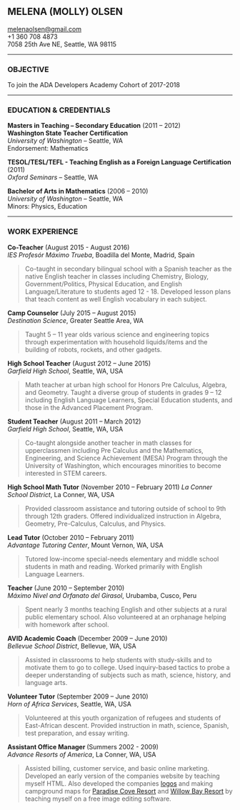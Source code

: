 ## MELENA (MOLLY) OLSEN  
<melenaolsen@gmail.com>  
+1 360 708 4873  
7058 25th Ave NE, Seattle, WA 98115  

___
### <b>OBJECTIVE</b>  
To join the ADA Developers Academy Cohort of 2017-2018

___
### <b>EDUCATION & CREDENTIALS</b>  

<b>Masters in Teaching – Secondary Education</b> (2011 – 2012)  
<b>Washington State Teacher Certification</b>  
*University of Washington* – Seattle, WA  
Endorsement: Mathematics 

<b>TESOL/TESL/TEFL - Teaching English as a Foreign Language Certification</b> (2011)  
*Oxford Seminars* – Seattle, WA  

<b>Bachelor of Arts in Mathematics</b> (2006 – 2010)  
*University of Washington* – Seattle, WA  
Minors: Physics, Education  

________________________________________
### <b>WORK EXPERIENCE</b>

<b>Co-Teacher</b> (August 2015 - August 2016)  
*IES Profesór Máximo Trueba*, Boadilla del Monte, Madrid, Spain  
> Co-taught in secondary bilingual school with a Spanish teacher as the native English teacher in classes including Chemistry, Biology, Government/Politics, Physical Education, and English Language/Literature to students aged 12 - 18. Developed lesson plans that teach content as well English vocabulary in each subject. 

<b>Camp Counselor</b> (July 2015 – August 2015)  
*Destination Science*, Greater Seattle Area, WA
> Taught 5 – 11 year olds various science and engineering topics through experimentation with household liquids/items and the building of robots, rockets, and other gadgets. 

<b>High School Teacher</b> (August 2012 – June 2015)  
*Garfield High School*, Seattle, WA, USA	
> Math teacher at urban high school for Honors Pre Calculus, Algebra, and Geometry. Taught a diverse group of students in grades 9 – 12 including English Language Learners, Special Education students, and those in the Advanced Placement Program.

<b>Student Teacher</b> (August 2011 – March 2012)  
*Garfield High School*, Seattle, WA, USA	
> Co-taught alongside another teacher in math classes for upperclassmen including Pre Calculus and the Mathematics, Engineering, and Science Achievement (MESA) Program through the University of Washington, which encourages minorities to become interested in STEM careers.

<b>High School Math Tutor</b> (November 2010 – February 2011)
*La Conner School District*, La Conner, WA, USA	
> Provided classroom assistance and tutoring outside of school to 9th through 12th graders.  Offered individualized instruction in Algebra, Geometry, Pre-Calculus, Calculus, and Physics.

<b>Lead Tutor</b> (October 2010 – February 2011)  
*Advantage Tutoring Center*, Mount Vernon, WA, USA	
> Tutored low-income special-needs elementary and middle school students in math and reading. Worked primarily with English Language Learners.

<b>Teacher</b> (June 2010 – September 2010)  
*Máximo Nivel and Orfanato del Girasol*, Urubamba, Cusco, Peru	
> Spent nearly 3 months teaching English and other subjects at a rural public elementary school. Also volunteered at an orphanage helping with homework after school. 

<b>AVID Academic Coach</b> (December 2009 – June 2010)  
*Bellevue School District*, Bellevue, WA, USA	
> Assisted in classrooms to help students with study-skills and to motivate them to go to college. Used inquiry-based tactics to probe a deeper understanding of subjects such as math, science, history, and language arts.

<b>Volunteer Tutor</b> (September 2009 – June 2010)  
*Horn of Africa Services*, Seattle, WA, USA	 
> Volunteered at this youth organization of refugees and students of East-African descent. Provided instruction in math, science, Spanish, test preparation, and essay writing.

<b> Assistant Office Manager </b> (Summers 2002 - 2009)  
*Advance Resorts of America*, La Conner, WA, USA	
> Assisted billing, customer service, and basic online marketing. Developed an early version of the companies website by teaching myself HTML. Also developed the companies [logos](http://www.araresorts.com/) and making campground maps for [Paradise Cove Resort](http://www.pcrvresort.com/site-map) and [Willow Bay Resort](http://www.wbrvresort.com/site-map) by teaching myself on a free image editing software.

